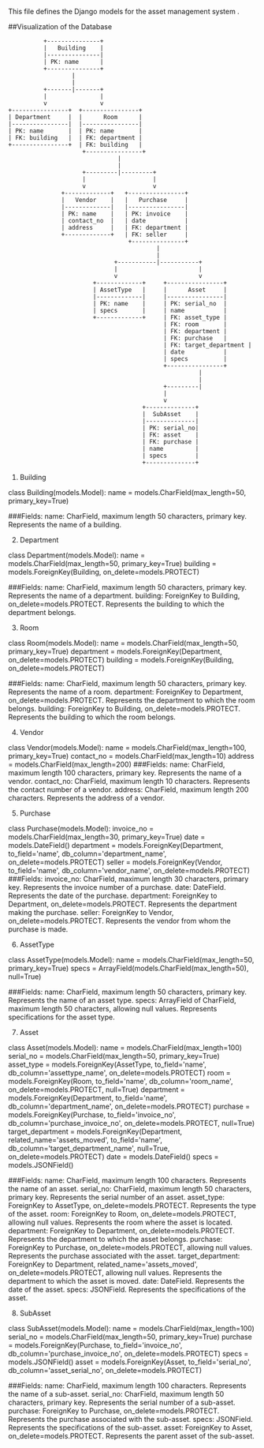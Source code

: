 
This file defines the Django models for the asset management system .


##Visualization of the Database

              +---------------+
              |   Building    |
              |---------------|
              | PK: name      |
              +---------------+
                      |
                      |
              +-------|-------+
              |               |
              v               v
    +----------------+  +----------------+
    | Department     |  |      Room      |
    |----------------|  |----------------|
    | PK: name       |  | PK: name       |
    | FK: building   |  | FK: department |
    +----------------+  | FK: building   |
                         +----------------+
                                   |
                                   |
                         +---------|---------+
                         |                   |
                         v                   v
                   +-------------+   +----------------+
                   |   Vendor    |   |   Purchase     |
                   |-------------|   |----------------|
                   | PK: name    |   | PK: invoice    |
                   | contact_no  |   | date           |
                   | address     |   | FK: department |
                   +-------------+   | FK: seller     |
                                      +---------------+
                                              |
                                              |
                                  +-----------|-----------+
                                  |                       |
                                  v                       v
                            +-------------+     +----------------+
                            | AssetType   |     |      Asset     |
                            |-------------|     |----------------|
                            | PK: name    |     | PK: serial_no  |
                            | specs       |     | name           |
                            +-------------+     | FK: asset_type |
                                                | FK: room       |
                                                | FK: department |
                                                | FK: purchase   |
                                                | FK: target_department |
                                                | date           |
                                                | specs          |
                                                +----------------+
                                                          |
                                                          |
                                                +---------|
                                                |          
                                                v             
                                          +--------------+    
                                          |  SubAsset    |    
                                          |--------------|    
                                          | PK: serial_no| 
                                          | FK: asset    |
                                          | FK: purchase |    
                                          | name         |
                                          | specs        |    
                                          +--------------+


1. Building

class Building(models.Model):
    name = models.CharField(max_length=50, primary_key=True)

###Fields:
name: CharField, maximum length 50 characters, primary key. Represents the name of a building.

2. Department

class Department(models.Model):
    name = models.CharField(max_length=50, primary_key=True)
    building = models.ForeignKey(Building, on_delete=models.PROTECT)

###Fields:
name: CharField, maximum length 50 characters, primary key. Represents the name of a department.
building: ForeignKey to Building, on_delete=models.PROTECT. Represents the building to which the department belongs.

3. Room

class Room(models.Model):
    name = models.CharField(max_length=50, primary_key=True)
    department = models.ForeignKey(Department, on_delete=models.PROTECT)
    building = models.ForeignKey(Building, on_delete=models.PROTECT)


###Fields:
name: CharField, maximum length 50 characters, primary key. Represents the name of a room.
department: ForeignKey to Department, on_delete=models.PROTECT. Represents the department to which the room belongs.
building: ForeignKey to Building, on_delete=models.PROTECT. Represents the building to which the room belongs.

4. Vendor

class Vendor(models.Model):
    name = models.CharField(max_length=100, primary_key=True)
    contact_no = models.CharField(max_length=10)
    address = models.CharField(max_length=200)
###Fields:
name: CharField, maximum length 100 characters, primary key. Represents the name of a vendor.
contact_no: CharField, maximum length 10 characters. Represents the contact number of a vendor.
address: CharField, maximum length 200 characters. Represents the address of a vendor.

5. Purchase

class Purchase(models.Model):
    invoice_no = models.CharField(max_length=30, primary_key=True)
    date = models.DateField()
    department = models.ForeignKey(Department, to_field='name', db_column='department_name', on_delete=models.PROTECT)
    seller = models.ForeignKey(Vendor, to_field='name', db_column='vendor_name', on_delete=models.PROTECT)
###Fields:
invoice_no: CharField, maximum length 30 characters, primary key. Represents the invoice number of a purchase.
date: DateField. Represents the date of the purchase.
department: ForeignKey to Department, on_delete=models.PROTECT. Represents the department making the purchase.
seller: ForeignKey to Vendor, on_delete=models.PROTECT. Represents the vendor from whom the purchase is made.

6. AssetType

class AssetType(models.Model):
    name = models.CharField(max_length=50, primary_key=True)
    specs = ArrayField(models.CharField(max_length=50), null=True)

###Fields:
name: CharField, maximum length 50 characters, primary key. Represents the name of an asset type.
specs: ArrayField of CharField, maximum length 50 characters, allowing null values. Represents specifications for the asset type.

7. Asset

class Asset(models.Model):
    name = models.CharField(max_length=100)
    serial_no = models.CharField(max_length=50, primary_key=True)
    asset_type = models.ForeignKey(AssetType, to_field='name', db_column='assettype_name', on_delete=models.PROTECT)
    room = models.ForeignKey(Room, to_field='name', db_column='room_name', on_delete=models.PROTECT, null=True)
    department = models.ForeignKey(Department, to_field='name', db_column='department_name', on_delete=models.PROTECT)
    purchase = models.ForeignKey(Purchase, to_field='invoice_no', db_column='purchase_invoice_no', on_delete=models.PROTECT, null=True)
    target_department = models.ForeignKey(Department, related_name='assets_moved', to_field='name', db_column='target_department_name', null=True, on_delete=models.PROTECT)
    date = models.DateField()
    specs = models.JSONField()

###Fields:
name: CharField, maximum length 100 characters. Represents the name of an asset.
serial_no: CharField, maximum length 50 characters, primary key. Represents the serial number of an asset.
asset_type: ForeignKey to AssetType, on_delete=models.PROTECT. Represents the type of the asset.
room: ForeignKey to Room, on_delete=models.PROTECT, allowing null values. Represents the room where the asset is located.
department: ForeignKey to Department, on_delete=models.PROTECT. Represents the department to which the asset belongs.
purchase: ForeignKey to Purchase, on_delete=models.PROTECT, allowing null values. Represents the purchase associated with the asset.
target_department: ForeignKey to Department, related_name='assets_moved', on_delete=models.PROTECT, allowing null values. Represents the department to which the asset is moved.
date: DateField. Represents the date of the asset.
specs: JSONField. Represents the specifications of the asset.

8. SubAsset

class SubAsset(models.Model):
    name = models.CharField(max_length=100)
    serial_no = models.CharField(max_length=50, primary_key=True)
    purchase = models.ForeignKey(Purchase, to_field='invoice_no', db_column='purchase_invoice_no', on_delete=models.PROTECT)
    specs = models.JSONField()
    asset = models.ForeignKey(Asset, to_field='serial_no', db_column='asset_serial_no', on_delete=models.PROTECT)

###Fields:
name: CharField, maximum length 100 characters. Represents the name of a sub-asset.
serial_no: CharField, maximum length 50 characters, primary key. Represents the serial number of a sub-asset.
purchase: ForeignKey to Purchase, on_delete=models.PROTECT. Represents the purchase associated with the sub-asset.
specs: JSONField. Represents the specifications of the sub-asset.
asset: ForeignKey to Asset, on_delete=models.PROTECT. Represents the parent asset of the sub-asset.
